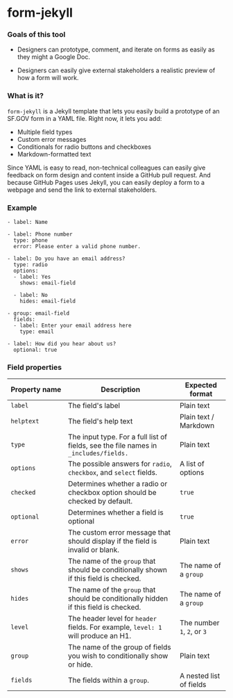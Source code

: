 # form-jekyll

### Goals of this tool

- Designers can prototype, comment, and iterate on forms as easily as they might a Google Doc.

- Designers can easily give external stakeholders a realistic preview of how a form will work.

### What is it?

`form-jekyll` is a Jekyll template that lets you easily build a prototype of an SF.GOV form in a YAML file. Right now, it lets you add:

- Multiple field types
- Custom error messages
- Conditionals for radio buttons and checkboxes
- Markdown-formatted text

Since YAML is easy to read, non-technical colleagues can easily give feedback on form design and content inside a GitHub pull request. And because GitHub Pages uses Jekyll, you can easily deploy a form to a webpage and send the link to external stakeholders.

### Example

```
- label: Name

- label: Phone number
  type: phone
  error: Please enter a valid phone number.

- label: Do you have an email address?
  type: radio
  options:
  - label: Yes
    shows: email-field

  - label: No
    hides: email-field

- group: email-field
  fields:
  - label: Enter your email address here
    type: email

- label: How did you hear about us?
  optional: true
```

### Field properties

| Property&nbsp;name   | Description                                                                           | Expected format       |
|----------|---------------------------------------------------------------------------------------|-----------------------|
| `label`    | The field's label                                                                     | Plain text            |
| `helptext` | The field's help text                                                                 | Plain text / Markdown |
| `type`     | The input type. For a full list of fields, see the file names in `_includes/fields.`  | Plain text            |
| `options`  | The possible answers for `radio`, `checkbox`, and `select` fields.                    | A list of options     |
| `checked`  | Determines whether a radio or checkbox option should be checked by default.            | `true`                |
| `optional` | Determines whether a field is optional                                                | `true`                |
| `error`    | The custom error message that should display if the field is invalid or blank.        | Plain text            |
| `shows`    | The name of the `group` that should be conditionally shown if this field is checked.  | The name of a `group` |
| `hides`    | The name of the `group` that should be conditionally hidden if this field is checked.  | The name of a `group` |
| `level`    |  The header level for `header` fields. For example, `level: 1` will produce an H1. | The number `1`, `2`, or `3`|
| `group` | The name of the group of fields you wish to conditionally show or hide. | Plain text |
| `fields` | The fields within a `group`. | A nested list of fields |